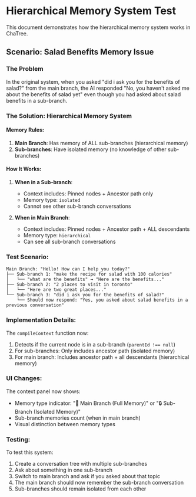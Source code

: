 # Hierarchical Memory System Test

This document demonstrates how the hierarchical memory system works in ChaTree.

## Scenario: Salad Benefits Memory Issue

### The Problem
In the original system, when you asked "did i ask you for the benefits of salad?" from the main branch, the AI responded "No, you haven't asked me about the benefits of salad yet" even though you had asked about salad benefits in a sub-branch.

### The Solution: Hierarchical Memory System

#### Memory Rules:
1. **Main Branch**: Has memory of ALL sub-branches (hierarchical memory)
2. **Sub-branches**: Have isolated memory (no knowledge of other sub-branches)

#### How It Works:

1. **When in a Sub-branch**:
   - Context includes: Pinned nodes + Ancestor path only
   - Memory type: `isolated`
   - Cannot see other sub-branch conversations

2. **When in Main Branch**:
   - Context includes: Pinned nodes + Ancestor path + ALL descendants
   - Memory type: `hierarchical` 
   - Can see all sub-branch conversations

### Test Scenario:

```
Main Branch: "Hello! How can I help you today?"
├── Sub-branch 1: "make the recipe for salad with 100 calories"
│   └── "what are the benefits" → "Here are the benefits..."
├── Sub-branch 2: "2 places to visit in toronto"
│   └── "Here are two great places..."
└── Sub-branch 3: "did i ask you for the benefits of salad?"
    └── Should now respond: "Yes, you asked about salad benefits in a previous conversation"
```

### Implementation Details:

The `compileContext` function now:
1. Detects if the current node is in a sub-branch (`parentId !== null`)
2. For sub-branches: Only includes ancestor path (isolated memory)
3. For main branch: Includes ancestor path + all descendants (hierarchical memory)

### UI Changes:

The context panel now shows:
- Memory type indicator: "🧠 Main Branch (Full Memory)" or "🔒 Sub-Branch (Isolated Memory)"
- Sub-branch memories count (when in main branch)
- Visual distinction between memory types

### Testing:

To test this system:
1. Create a conversation tree with multiple sub-branches
2. Ask about something in one sub-branch
3. Switch to main branch and ask if you asked about that topic
4. The main branch should now remember the sub-branch conversation
5. Sub-branches should remain isolated from each other
